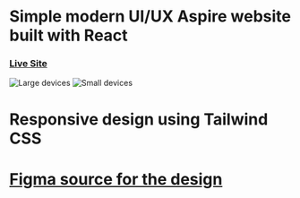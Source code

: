 # Simple modern UI/UX Aspire website built with React

### [Live Site](https://mnikov00.github.io/React-aspire-website/)

![Large devices](https://i.ibb.co/WHZxjG4/large.png)
![Small devices](https://i.ibb.co/3cD2Qhp/small.png)

# Responsive design using Tailwind CSS
# [Figma source for the design](https://www.figma.com/community/file/1256520821156896393)
